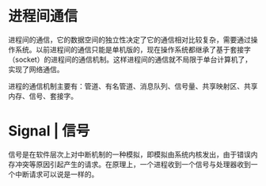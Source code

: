 # 进程间通信

进程间的通信，它的数据空间的独立性决定了它的通信相对比较复杂，需要通过操作系统。以前进程间的通信只能是单机版的，现在操作系统都继承了基于套接字（socket）的进程间的通信机制。这样进程间的通信就不局限于单台计算机了，实现了网络通信。

进程的通信机制主要有：管道、有名管道、消息队列、信号量、共享映射区、共享内存、信号、套接字。

# Signal | 信号

信号是在软件层次上对中断机制的一种模拟，即模拟由系统内核发出，由于错误内存冲突等原因引起产生的请求。在原理上，一个进程收到一个信号与处理器收到一个中断请求可以说是一样的。
